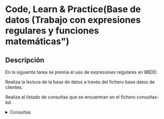 # Code, Learn & Practice(Base de datos (Trabajo con expresiones regulares y funciones matemáticas")
## Descripción
En la siguiente tarea se premia el uso de expresiones regulares en BBDD.

Realiza la lectura de la base de datos a través del fichero base datos de clientes.


Realiza el listado de consultas que se encuentran en el fichero consultas-bd.

 <details>
 <summary>Consultas</summary>
   <div align="center">



     
  </details>
